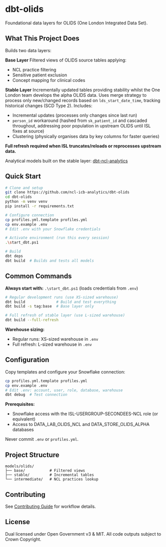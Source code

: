 # dbt-olids

Foundational data layers for OLIDS (One London Integrated Data Set).

## What This Project Does

Builds two data layers:

**Base Layer**
Filtered views of OLIDS source tables applying:
- NCL practice filtering
- Sensitive patient exclusion
- Concept mapping for clinical codes

**Stable Layer**
Incrementally updated tables providing stability whilst the One London team develops the alpha OLIDS data. Uses merge strategy to process only new/changed records based on `lds_start_date_time`, tracking historical changes (SCD Type 2). Includes:
- Incremental updates (processes only changes since last run)
- `person_id` workaround (hashed from `sk_patient_id` and cascaded throughout, addressing poor population in upstream OLIDS until ISL fixes at source)
- Clustering (physically organises data by key columns for faster queries)

**Full refresh required when ISL truncates/reloads or reprocesses upstream data.**

Analytical models built on the stable layer: [dbt-ncl-analytics](https://github.com/ncl-icb-analytics/dbt-ncl-analytics)

## Quick Start

```bash
# Clone and setup
git clone https://github.com/ncl-icb-analytics/dbt-olids
cd dbt-olids
python -m venv venv
pip install -r requirements.txt

# Configure connection
cp profiles.yml.template profiles.yml
cp env.example .env
# Edit .env with your Snowflake credentials

# Activate environment (run this every session)
.\start_dbt.ps1

# Build
dbt deps
dbt build  # Builds and tests all models
```

## Common Commands

**Always start with:** `.\start_dbt.ps1` (loads credentials from `.env`)

```bash
# Regular development runs (use XS-sized warehouse)
dbt build              # Build and test everything
dbt build -s tag:base  # Base layer only

# Full refresh of stable layer (use L-sized warehouse)
dbt build --full-refresh
```

**Warehouse sizing:**
- Regular runs: XS-sized warehouse in `.env`
- Full refresh: L-sized warehouse in `.env`

## Configuration

Copy templates and configure your Snowflake connection:

```bash
cp profiles.yml.template profiles.yml
cp env.example .env
# Edit .env: account, user, role, database, warehouse
dbt debug  # Test connection
```

**Prerequisites:**
- Snowflake access with the ISL-USERGROUP-SECONDEES-NCL role (or equivalent)
- Access to DATA_LAB_OLIDS_NCL and DATA_STORE_OLIDS_ALPHA databases

Never commit `.env` or `profiles.yml`.

## Project Structure

```
models/olids/
├── base/           # Filtered views
├── stable/         # Incremental tables
└── intermediate/   # NCL practices lookup
```

## Contributing

See [Contributing Guide](CONTRIBUTING.md) for workflow details.

## License

Dual licensed under Open Government v3 & MIT. All code outputs subject to Crown Copyright.


